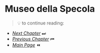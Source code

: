 # Museo della Specola



> 💡 to continue reading:
- [*Next Chapter*](Conclusion.md) ⏭
- [*Previous Chapter*](Scienze.md) ⏮
- [*Main Page*](index.md) ⏪
